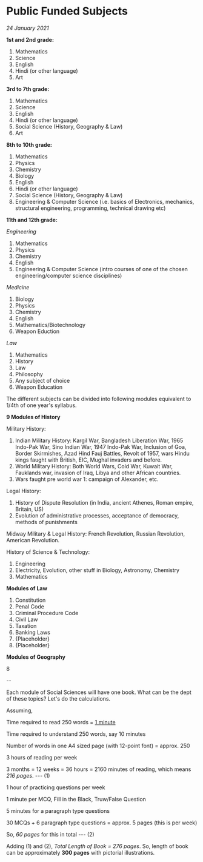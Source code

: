 # Public Funded Subjects

*24 January 2021*

**1st and 2nd grade:**

1. Mathematics
2. Science
3. English
4. Hindi (or other language)
5. Art

**3rd to 7th grade:**

1. Mathematics
2. Science
3. English
4. Hindi (or other language)
5. Social Science (History, Geography & Law)
6. Art

**8th to 10th grade:**

1. Mathematics
2. Physics
3. Chemistry
4. Biology
5. English
6. Hindi (or other language)
7. Social Science (History, Geography & Law)
8. Engineering & Computer Science (i.e. basics of Electronics, mechanics, structural engineering, programming, technical drawing etc)
  
**11th and 12th grade:**

*Engineering*

1. Mathematics
2. Physics
3. Chemistry
4. English
5. Engineering & Computer Science (intro courses of one of the chosen engineering/computer science disciplines)

*Medicine*

1. Biology
2. Physics
3. Chemistry
4. English
5. Mathematics/Biotechnology
6. Weapon Eduction

*Law*

1. Mathematics
2. History
3. Law
4. Philosophy
5. Any subject of choice
6. Weapon Education

The different subjects can be divided into following modules equivalent to 1/4th of one year's syllabus.

**9 Modules of History**

Military History:
1. Indian Military History: Kargil War, Bangladesh Liberation War, 1965 Indo-Pak War, Sino Indian War, 1947 Indo-Pak War, Inclusion of Goa, Border Skirmishes, Azad Hind Fauj Battles, Revolt of 1957, wars Hindu kings faught with British, EIC, Mughal invaders and before. 
2. World Military History: Both World Wars, Cold War, Kuwait War, Fauklands war, invasion of Iraq, Libya and other African countries.
3. Wars faught pre world war 1: campaign of Alexander, etc.

Legal History:
1. History of Dispute Resolution (in India, ancient Athenes, Roman empire, Britain, US)
2. Evolution of administrative processes, acceptance of democracy, methods of punishments

Midway Military & Legal History: French Revolution, Russian Revolution, American Revolution. 

History of Science & Technology:
1. Engineering
2. Electricity, Evolution, other stuff in Biology, Astronomy, Chemistry
3. Mathematics

**Modules of Law**

1. Constitution
2. Penal Code
3. Criminal Procedure Code
4. Civil Law
5. Taxation
6. Banking Laws
7. {Placeholder}
8. {Placeholder}

**Modules of Geography**

8

--

Each module of Social Sciences will have one book. What can be the dept of these topics? Let's do the calculations.

Assuming,

Time required to read 250 words = [1 minute](https://www.forbes.com/sites/brettnelson/2012/06/04/do-you-read-fast-enough-to-be-successful/?sh=4c7c42fd462e)

Time required to understand 250 words, say 10 minutes

Number of words in one A4 sized page (with 12-point font) = approx. 250

3 hours of reading per week

3 months = 12 weeks = 36 hours = 2160 minutes of reading, which means *216 pages*. --- (1)

1 hour of practicing questions per week

1 minute per MCQ, Fill in the Black, Truw/False Question

5 minutes for a paragraph type questions

30 MCQs + 6 paragraph type questions = approx. 5 pages (this is per week)

So, *60 pages* for this in total --- (2)

Adding (1) and (2), *Total Length of Book = 276 pages*. So, length of book can be approximately **300 pages** with pictorial illustrations.
